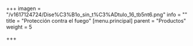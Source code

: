 +++
imagen = "/v1617124724/Dise%C3%B1o_sin_t%C3%ADtulo_16_tb5nt6.png"
info = ""
title = "Protección contra el fuego"
[menu.principal]
parent = "Productos"
weight = 5

+++
